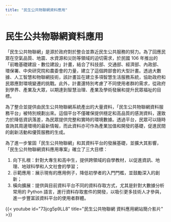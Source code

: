```yaml
---
title: "民生公共物聯網資料應用"
---
```


# 民生公共物聯網資料應用


「民生公共物聯網」是源於政府對於整合並靠近民生公共服務的努力。為了回應民眾在空氣品質、地震、水資源和災防等領域的迫切需求，於民國 106 年推出的「前瞻基礎建設 - 數位建設」計畫，結合了科技部、交通部、經濟部、內政部、環保署、中央研究院和農委會的力量，建立了這個跨部會的大型計畫。透過大數據、人工智慧和物聯網技術，該計畫旨在建立多項智慧生活服務系統，協助政府和民眾應對環境變遷的挑戰。此外，計畫還特別考慮了不同使用者群的需求，從政府到學界、產業及大眾，以期達到智慧治理、產業及學術發展和提升民眾福祉的目標。


為了整合並提供由民生公共物聯網系統產出的大量資料，「民生公共物聯網資料服務平台」被特別規劃出來。這個平台不僅確保提供穩定和高品質的感測資料，還致力於降低資訊落差，為民眾提供完整和實時的環境數據。透過平台，民眾可以隨時查詢其周邊環境的最新情報，而此資料亦可作為產業加值和開發的基礎，促進民間的創新活動和優質服務的生成。

為了進一步鞏固「民生公共物聯網」和其資料平台的發展基礎，並擴大其影響，「民生公共物聯網資料應用專案」確立了三大目標：

1. 向下扎根：針對大專生和高中生，提供跨領域的自學教材，以促進資訊、地理、地球科學和人文社會的學習；
2. 示範應用：展示現有的應用例子，降低初學者的入門門檻，並鼓勵深入的創新；
3. 橫向擴展：提供與目前資料平台不同的資料存取方式，尤其是針對大數據分析常用的 Python 語言，進行資料存取套件的開發，以吸引更多技術人才參與，進一步豐富該資料平台的使用者群體。


  {{< youtube id="73jcg5p9LL8" title="民生公共物聯網 資料應用網站簡介影片" >}}
